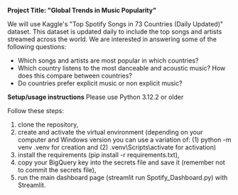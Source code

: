 **Project Title: "Global Trends in Music Popularity"**

We will use Kaggle's "Top Spotify Songs in 73 Countries (Daily Updated)" dataset. This dataset is updated daily to include the top songs and artists streamed across the world. We are interested in answering some of the following questions:

- Which songs and artists are most popular in which countries?
- Which country listens to the most danceable and acoustic music? How does this compare between countries?
- Do countries prefer explicit music or non explicit music?

**Setup/usage instructions**
Please use Python 3.12.2 or older

Follow these steps: 
1. clone the repository, 
2. create and activate the virtual environment (depending on your computer and Windows version you can use a variation of: (1) python -m venv .venv for creation and (2) .venv\Scripts\activate for activation)
3. install the requirements (pip install -r requirements.txt), 
4. copy your BigQuery key into the secrets file and save it (remember not to commit the secrets file), 
5. run the main dashboard page (streamlit run Spotify_Dashboard.py) with Streamlit.
